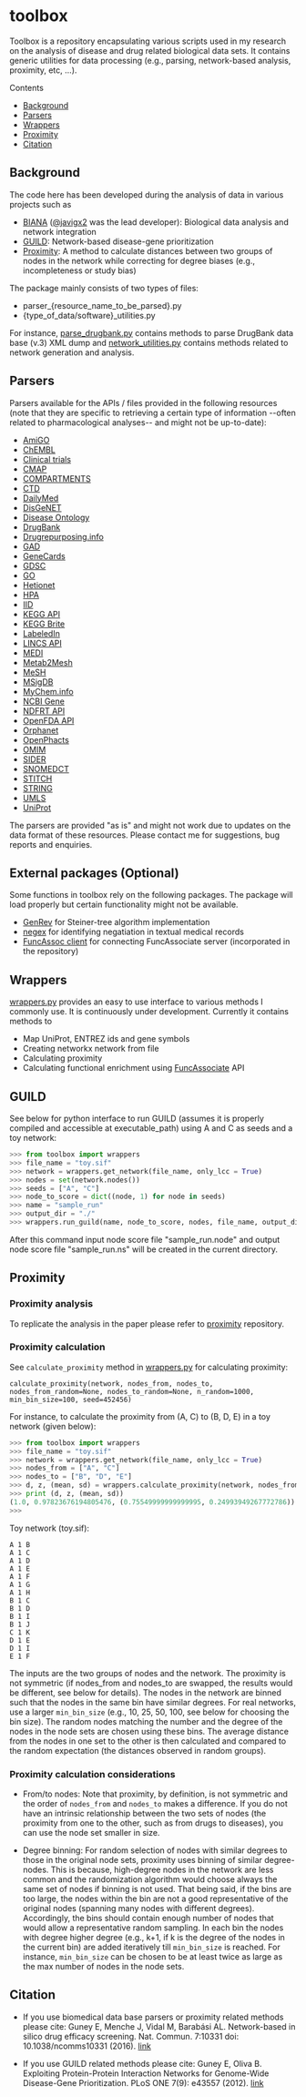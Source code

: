 # toolbox

Toolbox is a repository encapsulating various scripts used in my research on the analysis of disease and drug related biological data sets. 
It contains generic utilities for data processing (e.g., parsing, network-based analysis, proximity, etc, ...).

Contents 

* [Background](#background)
* [Parsers](#parsers)
* [Wrappers](#wrappers)
* [Proximity](#proximity)
* [Citation](#citation)


## Background

The code here has been developed during the analysis of data in various projects such as
- [BIANA](http://github.com/emreg00/biana) ([@javigx2](https://twitter.com/javigx2) was the lead developer): Biological data analysis and network integration
- [GUILD](http://github.com/emreg00/guild): Network-based disease-gene prioritization
- [Proximity](http://github.com/emreg00/proximity): A method to calculate distances between two groups of nodes in the network while correcting for degree biases (e.g., incompleteness or study bias)

The package mainly consists of two types of files:
- parser_{resource_name_to_be_parsed}.py
- {type_of_data/software}_utilities.py

For instance, [parse_drugbank.py](parse_drugbank.py) contains methods to parse DrugBank data base (v.3) XML dump 
and [network_utilities.py](network_utilities.py) contains methods related to network generation and analysis. 


## Parsers

Parsers available for the APIs / files provided in the following resources (note that they are specific to retrieving a certain type of information --often related to pharmacological analyses-- and might not be up-to-date):

- [AmiGO](https://amigo.geneontology.org)
- [ChEMBL](https://www.ebi.ac.uk/chembl)
- [Clinical trials](http://clinicaltrials.gov)
- [CMAP](https://www.broadinstitute.org/cmap)
- [COMPARTMENTS](https://compartments.jensenlab.org)
- [CTD](http://ctdbase.org)
- [DailyMed](http://dailymed.nlm.nih.gov)
- [DisGeNET](http://disgenet.org/)
- [Disease Ontology](http://disease-ontology.org/)
- [DrugBank](http://www.drugbank.ca)
- [Drugrepurposing.info](http://drugrepurposing.info)
- [GAD](https://geneticassociationdb.nih.gov)
- [GeneCards](http://www.genecards.org)
- [GDSC](http://www.cancerrxgene.org)
- [GO](http://geneontology.org)
- [Hetionet](https://github.com/dhimmel/hetionet)
- [HPA](https://www.proteinatlas.org/)
- [IID](http://iid.ophid.utoronto.ca/iid/)
- [KEGG API](http://www.genome.jp/kegg)
- [KEGG Brite](http://www.genome.jp/kegg/brite.html)
- [LabeledIn](http://www.ncbi.nlm.nih.gov/pubmed/25220766)
- [LINCS API](http://www.lincsproject.org)
- [MEDI](https://medschool.vanderbilt.edu/cpm/center-precision-medicine-blog/medi-ensemble-medication-indication-resource)
- [Metab2Mesh](http://metab2mesh.ncibi.org)
- [MeSH](http://www.ncbi.nlm.nih.gov/mesh)
- [MSigDB](http://www.broadinstitute.org/msigdb)
- [MyChem.info](http://mychem.info/)
- [NCBI Gene](http://www.ncbi.nlm.nih.gov/gene)
- [NDFRT API](https://rxnav.nlm.nih.gov/NdfrtAPIs.html)
- [OpenFDA API](https://open.fda.gov)
- [Orphanet](http://www.orpha.net)
- [OpenPhacts](https://www.openphacts.org/)
- [OMIM](http://www.omim.org)
- [SIDER](http://sideeffects.embl.de)
- [SNOMEDCT](https://www.nlm.nih.gov/healthit/snomedct)
- [STITCH](http://stitch.embl.de)
- [STRING](http://string-db.org)
- [UMLS](https://www.nlm.nih.gov/research/umls)
- [UniProt](http://www.uniprot.org)

The parsers are provided "as is" and might not work due to updates on the data format of these resources. Please contact me for suggestions, bug reports and enquiries.


## External packages (Optional)

Some functions in toolbox rely on the following packages. The package will load properly but certain functionality might not be available.

* [GenRev](https://bioinfo.uth.edu/GenRev.html) for Steiner-tree algorithm implementation
* [negex](https://github.com/chapmanbe/negex) for identifying negatiation in textual medical records
* [FuncAssoc client](https://gist.github.com/yy/869845) for connecting FuncAssociate server (incorporated in the repository)


## Wrappers

[wrappers.py](wrappers.py) provides an easy to use interface to various methods I commonly use. It is continuously under development. Currently it contains methods to 
- Map UniProt, ENTREZ ids and gene symbols
- Creating networkx network from file 
- Calculating proximity
- Calculating functional enrichment using [FuncAssociate](http://llama.mshri.on.ca/funcassociate/) API


## GUILD

See below for python interface to run GUILD (assumes it is properly compiled and accessible at executable_path) using A and C as seeds and a toy network:

```python
>>> from toolbox import wrappers
>>> file_name = "toy.sif"
>>> network = wrappers.get_network(file_name, only_lcc = True)
>>> nodes = set(network.nodes())
>>> seeds = ["A", "C"]
>>> node_to_score = dict((node, 1) for node in seeds)
>>> name = "sample_run"
>>> output_dir = "./"
>>> wrappers.run_guild(name, node_to_score, nodes, file_name, output_dir, executable_path)
```

After this command input node score file "sample_run.node" and output node score file "sample_run.ns" will be created in the current directory.


## Proximity

### Proximity analysis
To replicate the analysis in the paper please refer to [proximity](http://github.com/emreg00/proximity) repository.

### Proximity calculation

See `calculate_proximity` method in [wrappers.py](wrappers.py)  for calculating proximity:

`calculate_proximity(network, nodes_from, nodes_to, nodes_from_random=None, nodes_to_random=None, n_random=1000, min_bin_size=100, seed=452456)`

For instance, to calculate the proximity from (A, C) to (B, D, E) in a toy network (given below):

```python
>>> from toolbox import wrappers
>>> file_name = "toy.sif"
>>> network = wrappers.get_network(file_name, only_lcc = True)
>>> nodes_from = ["A", "C"]
>>> nodes_to = ["B", "D", "E"]
>>> d, z, (mean, sd) = wrappers.calculate_proximity(network, nodes_from, nodes_to, min_bin_size = 2)
>>> print (d, z, (mean, sd))
(1.0, 0.97823676194805476, (0.75549999999999995, 0.24993949267772786))
>>>
```

Toy network (toy.sif):
```
A 1 B
A 1 C
A 1 D
A 1 E
A 1 F
A 1 G
A 1 H
B 1 C
B 1 D
B 1 I
B 1 J
C 1 K
D 1 E
D 1 I
E 1 F
```

The inputs are the two groups of nodes and the network.
The proximity is not symmetric (if nodes_from and nodes_to are swapped, 
the results would be different, see below for details).
The nodes in the network are binned such that the nodes in the same bin have similar degrees. 
For real networks, use a larger `min_bin_size` (e.g., 10, 25, 50, 100, see below for choosing the bin size). 
The random nodes matching the number and the degree of the nodes in the node sets are chosen
using these bins.
The average distance from the nodes in one set to the other is then calculated and compared to the 
random expectation (the distances observed in random groups).

### Proximity calculation considerations

* From/to nodes: Note that proximity, by definition, is not symmetric and the order of `nodes_from` and 
`nodes_to` makes a difference. If you do not have an intrinsic relationship between 
the two sets of nodes (the proximity from one to the other, such as from drugs to diseases),
you can use the node set smaller in size.

* Degree binning: For random selection of nodes with similar degrees to those in the original node sets, 
proximity uses binning of similar degree-nodes. This is because, high-degree nodes in the network are
less common and the randomization algorithm would choose always the same set of nodes if binning is not used.
That being said, if the bins are too large, the nodes within the bin are not a good representative of 
the original nodes (spanning many nodes with different degrees). Accordingly, the bins should contain enough
number of nodes that would allow a representative random sampling. In each bin the nodes with
degree higher degree (e.g., k+1, if k is the degree of the nodes in the current bin) are added iteratively
till `min_bin_size` is reached. For instance, `min_bin_size` can be chosen to be at least twice 
as large as the max number of nodes in the node sets.


## Citation

* If you use biomedical data base parsers or proximity related methods please cite: Guney E, Menche J, Vidal M, Barab&aacute;si AL. Network-based in silico drug efficacy screening. Nat. Commun. 7:10331 doi: 10.1038/ncomms10331 (2016). [link](http://www.nature.com/ncomms/2016/160201/ncomms10331/full/ncomms10331.html)

* If you use GUILD related methods please cite: 
Guney E, Oliva B. Exploiting Protein-Protein Interaction Networks for Genome-Wide Disease-Gene Prioritization. PLoS ONE 7(9): e43557 (2012). [link](http://journals.plos.org/plosone/article?id=10.1371/journal.pone.0043557)

